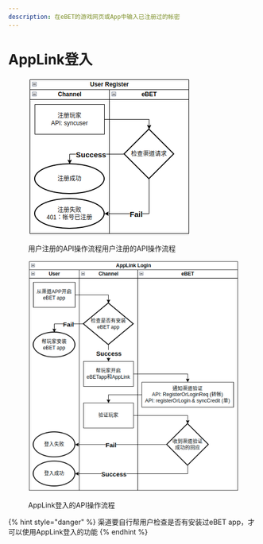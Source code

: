 ```yaml
---
description: 在eBET的游戏网页或App中输入已注册过的帐密
---
```


# AppLink登入

<figure><img src="../.gitbook/assets/user register.png" alt=""><figcaption><p>用户注册的API操作流程用户注册的API操作流程</p></figcaption></figure>

<figure><img src="../.gitbook/assets/applink login.png" alt=""><figcaption><p>AppLink登入的API操作流程</p></figcaption></figure>

{% hint style="danger" %}
渠道要自行帮用户检查是否有安装过eBET app，才可以使用AppLink登入的功能
{% endhint %}
